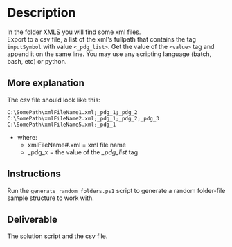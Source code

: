 # Description  
In the folder XMLS you will find some xml files.  
Export to a csv file, a list of the xml's fullpath that contains the tag `inputSymbol` with value `<_pdg_list>`. Get the value of the `<value>` tag and append it on the same line.
You may use any scripting language (batch, bash, etc) or python.

## More explanation
The csv file should look like this:
```
C:\SomePath\xmlFileName1.xml;_pdg_1;_pdg_2
C:\SomePath\xmlFileName2.xml;_pdg_1;_pdg_2;_pdg_3
C:\SomePath\xmlFileName5.xml;_pdg_1
```  

- where: 
  - xmlFileName#.xml = xml file name
  - _pdg_x = the value of the *_pdg_list* tag


## Instructions
Run the `generate_random_folders.ps1` script to generate a random folder-file sample structure to work with.

## Deliverable
The solution script and the csv file.
